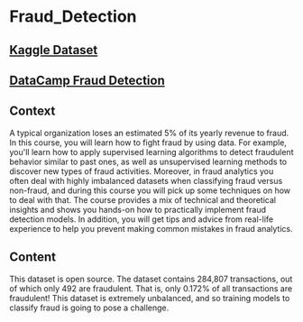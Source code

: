 # Fraud_Detection

## [Kaggle Dataset](https://www.kaggle.com/datasets/mlg-ulb/creditcardfraud)

## [DataCamp Fraud Detection](https://app.datacamp.com/learn/courses/fraud-detection-in-python)

## Context
A typical organization loses an estimated 5% of its yearly revenue to fraud. In this course, you will learn how to fight fraud by using data. For example, you'll learn how to apply supervised learning algorithms to detect fraudulent behavior similar to past ones, as well as unsupervised learning methods to discover new types of fraud activities. Moreover, in fraud analytics you often deal with highly imbalanced datasets when classifying fraud versus non-fraud, and during this course you will pick up some techniques on how to deal with that. The course provides a mix of technical and theoretical insights and shows you hands-on how to practically implement fraud detection models. In addition, you will get tips and advice from real-life experience to help you prevent making common mistakes in fraud analytics.

## Content
This dataset is open source. The dataset contains 284,807 transactions, out of which only 492 are fraudulent. That is, only 0.172% of all transactions are fraudulent! This dataset is extremely unbalanced, and so training models to classify fraud is going to pose a challenge.


